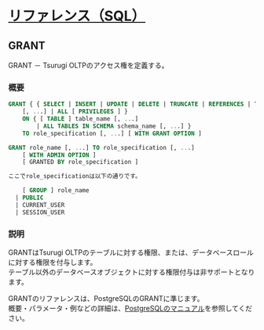 # [リファレンス（SQL）](../sql_reference.md)

## GRANT

  GRANT － Tsurugi OLTPのアクセス権を定義する。

### 概要

  ~~~sql
  GRANT { { SELECT | INSERT | UPDATE | DELETE | TRUNCATE | REFERENCES | TRIGGER }
      [, ...] | ALL [ PRIVILEGES ] }
      ON { [ TABLE ] table_name [, ...]
          | ALL TABLES IN SCHEMA schema_name [, ...] }
      TO role_specification [, ...] [ WITH GRANT OPTION ]

  GRANT role_name [, ...] TO role_specification [, ...]
      [ WITH ADMIN OPTION ]
      [ GRANTED BY role_specification ]

  ここでrole_specificationは以下の通りです。

      [ GROUP ] role_name
    | PUBLIC
    | CURRENT_USER
    | SESSION_USER
  ~~~

### 説明

  GRANTはTsurugi OLTPのテーブルに対する権限、または、データベースロールに対する権限を付与します。  
  テーブル以外のデータベースオブジェクトに対する権限付与は非サポートとなります。

  GRANTのリファレンスは、PostgreSQLのGRANTに準じます。  
  概要・パラメータ・例などの詳細は、[PostgreSQLのマニュアル](https://www.postgresql.jp/document/12/html/sql-grant.html)を参照してください。

